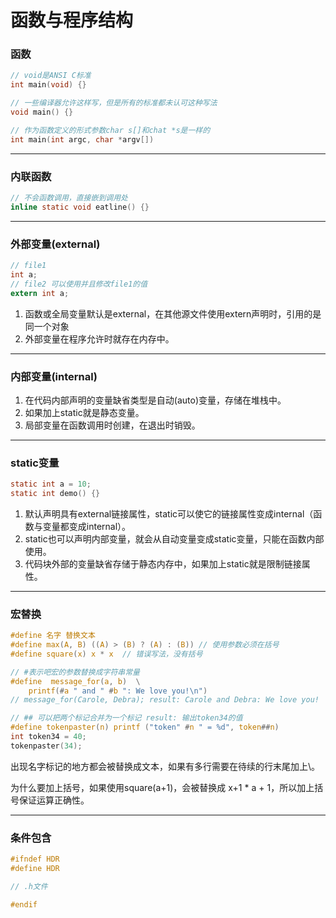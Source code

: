 # 函数与程序结构

### 函数

```c
// void是ANSI C标准
int main(void) {}

// 一些编译器允许这样写，但是所有的标准都未认可这种写法
void main() {}

// 作为函数定义的形式参数char s[]和chat *s是一样的
int main(int argc, char *argv[])
```

-------

### 内联函数

```c
// 不会函数调用，直接嵌到调用处
inline static void eatline() {}
```

------

### 外部变量(external)

```c
// file1
int a;
// file2 可以使用并且修改file1的值
extern int a; 
```

1. 函数或全局变量默认是external，在其他源文件使用extern声明时，引用的是同一个对象
2. 外部变量在程序允许时就存在内存中。

------

### 内部变量(internal)

1. 在代码内部声明的变量缺省类型是自动(auto)变量，存储在堆栈中。
2. 如果加上static就是静态变量。
3. 局部变量在函数调用时创建，在退出时销毁。

------

### static变量

```c
static int a = 10;
static int demo() {}
```

1. 默认声明具有external链接属性，static可以使它的链接属性变成internal（函数与变量都变成internal）。
2. static也可以声明内部变量，就会从自动变量变成static变量，只能在函数内部使用。
3. 代码块外部的变量缺省存储于静态内存中，如果加上static就是限制链接属性。


------

### 宏替换

```c
#define 名字 替换文本
#define max(A, B) ((A) > (B) ? (A) : (B)) // 使用参数必须在括号
#define square(x) x * x  // 错误写法，没有括号

// #表示吧宏的参数替换成字符串常量
#define  message_for(a, b)  \
    printf(#a " and " #b ": We love you!\n")
// message_for(Carole, Debra); result: Carole and Debra: We love you!

// ## 可以把两个标记合并为一个标记 result: 输出token34的值
#define tokenpaster(n) printf ("token" #n " = %d", token##n)
int token34 = 40;
tokenpaster(34);
```

出现名字标记的地方都会被替换成文本，如果有多行需要在待续的行末尾加上\。

为什么要加上括号，如果使用square(a+1)，会被替换成 x+1 * a + 1，所以加上括号保证运算正确性。

------

### 条件包含

```c
#ifndef HDR
#define HDR

// .h文件

#endif
```

